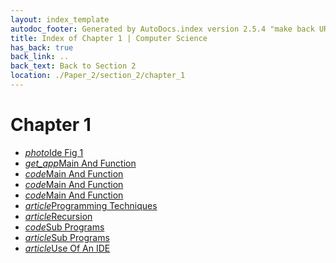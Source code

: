 ```yaml
---
layout: index_template
autodoc_footer: Generated by AutoDocs.index version 2.5.4 "make back URLs relative" ⓒ Starwort, 2020
title: Index of Chapter 1 | Computer Science
has_back: true
back_link: ..
back_text: Back to Section 2
location: ./Paper_2/section_2/chapter_1
---
```


# **Chapter 1**

- <a href='./ide_fig_1.png'><i title='PNG file' class="material-icons">photo</i>Ide Fig 1</a>
- <a href='./main_and_function'><i title=' file' class="material-icons">get_app</i>Main And Function</a>
- <a href='./main_and_function.c'><i title='C file' class="material-icons">code</i>Main And Function</a>
- <a href='./main_and_function.ocrpsc'><i title='OCRPSC file' class="material-icons">code</i>Main And Function</a>
- <a href='./main_and_function.splw'><i title='SPLW file' class="material-icons">code</i>Main And Function</a>
- <a href='./programming_techniques.html'><i title='MD file' class="material-icons">article</i>Programming Techniques</a>
- <a href='./recursion.html'><i title='MD file' class="material-icons">article</i>Recursion</a>
- <a href='./sub_programs.c'><i title='C file' class="material-icons">code</i>Sub Programs</a>
- <a href='./sub_programs.html'><i title='MD file' class="material-icons">article</i>Sub Programs</a>
- <a href='./use_of_an_IDE.html'><i title='MD file' class="material-icons">article</i>Use Of An IDE</a>
